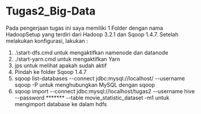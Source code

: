 # Tugas2_Big-Data

Pada pengerjaan tugas ini saya memiliki 1 Folder dengan nama HadoopSetup yang terdiri dari Hadoop 3.2.1 dan Sqoop 1.4.7. Setelah melakukan konfigurasi, lakukan :
1. .\start-dfs.cmd untuk mengaktifkan namenode dan datanode
2. ./start-yarn.cmd untuk mengaktifkan Yarn
3. jps untuk melihat apakah sudah aktif
4. Pindah ke folder Sqoop 1.4.7
5. sqoop list-databases --connect jdbc:mysql://localhost/ --username sqoop -P untuk menghubungkan MySQL dengan sqoop
6. sqoop import --connect jdbc:mysql://localhost/tugas2 --username hive --password ******* --table movie_statistic_dataset -m1 untuk mengimport database ke dalam hdfs
